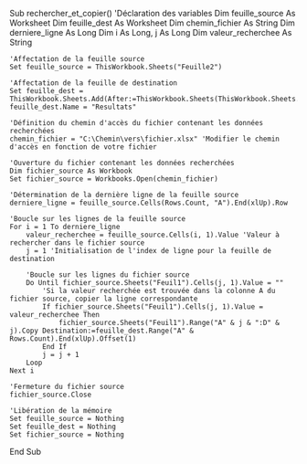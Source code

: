 Sub rechercher_et_copier()
    'Déclaration des variables
    Dim feuille_source As Worksheet
    Dim feuille_dest As Worksheet
    Dim chemin_fichier As String
    Dim derniere_ligne As Long
    Dim i As Long, j As Long
    Dim valeur_recherchee As String
    
    'Affectation de la feuille source
    Set feuille_source = ThisWorkbook.Sheets("Feuille2")
    
    'Affectation de la feuille de destination
    Set feuille_dest = ThisWorkbook.Sheets.Add(After:=ThisWorkbook.Sheets(ThisWorkbook.Sheets.Count))
    feuille_dest.Name = "Resultats"
    
    'Définition du chemin d'accès du fichier contenant les données recherchées
    chemin_fichier = "C:\Chemin\vers\fichier.xlsx" 'Modifier le chemin d'accès en fonction de votre fichier
    
    'Ouverture du fichier contenant les données recherchées
    Dim fichier_source As Workbook
    Set fichier_source = Workbooks.Open(chemin_fichier)
    
    'Détermination de la dernière ligne de la feuille source
    derniere_ligne = feuille_source.Cells(Rows.Count, "A").End(xlUp).Row
    
    'Boucle sur les lignes de la feuille source
    For i = 1 To derniere_ligne
        valeur_recherchee = feuille_source.Cells(i, 1).Value 'Valeur à rechercher dans le fichier source
        j = 1 'Initialisation de l'index de ligne pour la feuille de destination
        
        'Boucle sur les lignes du fichier source
        Do Until fichier_source.Sheets("Feuil1").Cells(j, 1).Value = ""
            'Si la valeur recherchée est trouvée dans la colonne A du fichier source, copier la ligne correspondante
            If fichier_source.Sheets("Feuil1").Cells(j, 1).Value = valeur_recherchee Then
                fichier_source.Sheets("Feuil1").Range("A" & j & ":D" & j).Copy Destination:=feuille_dest.Range("A" & Rows.Count).End(xlUp).Offset(1)
            End If
            j = j + 1
        Loop
    Next i
    
    'Fermeture du fichier source
    fichier_source.Close
    
    'Libération de la mémoire
    Set feuille_source = Nothing
    Set feuille_dest = Nothing
    Set fichier_source = Nothing
End Sub
